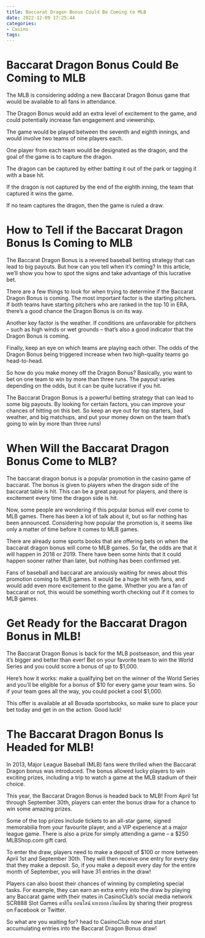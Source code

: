 ```yaml
---
title: Baccarat Dragon Bonus Could Be Coming to MLB
date: 2022-12-09 17:25:44
categories:
- Casino
tags:
---
```



#  Baccarat Dragon Bonus Could Be Coming to MLB

The MLB is considering adding a new Baccarat Dragon Bonus game that would be available to all fans in attendance.

The Dragon Bonus would add an extra level of excitement to the game, and could potentially increase fan engagement and viewership.

The game would be played between the seventh and eighth innings, and would involve two teams of nine players each.

One player from each team would be designated as the dragon, and the goal of the game is to capture the dragon.

The dragon can be captured by either batting it out of the park or tagging it with a base hit.

If the dragon is not captured by the end of the eighth inning, the team that captured it wins the game.

If no team captures the dragon, then the game is ruled a draw.

#  How to Tell if the Baccarat Dragon Bonus Is Coming to MLB

The Baccarat Dragon Bonus is a revered baseball betting strategy that can lead to big payouts. But how can you tell when it’s coming? In this article, we’ll show you how to spot the signs and take advantage of this lucrative bet.

There are a few things to look for when trying to determine if the Baccarat Dragon Bonus is coming. The most important factor is the starting pitchers. If both teams have starting pitchers who are ranked in the top 10 in ERA, there’s a good chance the Dragon Bonus is on its way.

Another key factor is the weather. If conditions are unfavorable for pitchers – such as high winds or wet grounds – that’s also a good indicator that the Dragon Bonus is coming.

Finally, keep an eye on which teams are playing each other. The odds of the Dragon Bonus being triggered increase when two high-quality teams go head-to-head.

So how do you make money off the Dragon Bonus? Basically, you want to bet on one team to win by more than three runs. The payout varies depending on the odds, but it can be quite lucrative if you hit.

The Baccarat Dragon Bonus is a powerful betting strategy that can lead to some big payouts. By looking for certain factors, you can improve your chances of hitting on this bet. So keep an eye out for top starters, bad weather, and big matchups, and put your money down on the team that’s going to win by more than three runs!

#  When Will the Baccarat Dragon Bonus Come to MLB?

The baccarat dragon bonus is a popular promotion in the casino game of baccarat. The bonus is given to players when the dragon side of the baccarat table is hit. This can be a great payout for players, and there is excitement every time the dragon side is hit.

Now, some people are wondering if this popular bonus will ever come to MLB games. There has been a lot of talk about it, but so far nothing has been announced. Considering how popular the promotion is, it seems like only a matter of time before it comes to MLB games.

There are already some sports books that are offering bets on when the baccarat dragon bonus will come to MLB games. So far, the odds are that it will happen in 2018 or 2019. There have been some hints that it could happen sooner rather than later, but nothing has been confirmed yet.

Fans of baseball and baccarat are anxiously waiting for news about this promotion coming to MLB games. It would be a huge hit with fans, and would add even more excitement to the game. Whether you are a fan of baccarat or not, this would be something worth checking out if it comes to MLB games.

#  Get Ready for the Baccarat Dragon Bonus in MLB!

The Baccarat Dragon Bonus is back for the MLB postseason, and this year it’s bigger and better than ever! Bet on your favorite team to win the World Series and you could score a bonus of up to $1,000.

Here’s how it works: make a qualifying bet on the winner of the World Series and you’ll be eligible for a bonus of $10 for every game your team wins. So if your team goes all the way, you could pocket a cool $1,000.

This offer is available at all Bovada sportsbooks, so make sure to place your bet today and get in on the action. Good luck!

#  The Baccarat Dragon Bonus Is Headed for MLB!

In 2013, Major League Baseball (MLB) fans were thrilled when the Baccarat Dragon bonus was introduced. The bonus allowed lucky players to win exciting prizes, including a trip to watch a game at the MLB stadium of their choice.

This year, the Baccarat Dragon Bonus is headed back to MLB! From April 1st through September 30th, players can enter the bonus draw for a chance to win some amazing prizes.

Some of the top prizes include tickets to an all-star game, signed memorabilia from your favourite player, and a VIP experience at a major league game. There is also a prize for simply attending a game – a $250 MLBShop.com gift card.

To enter the draw, players need to make a deposit of $100 or more between April 1st and September 30th. They will then receive one entry for every day that they make a deposit. So, if you make a deposit every day for the entire month of September, you will have 31 entries in the draw!

Players can also boost their chances of winning by completing special tasks. For example, they can earn an extra entry into the draw by playing any Baccarat game with their mates in CasinoClub’s social media network SCR888 Slot Games คาสิโน ออนไลน์ แทงบอล เงินเดือน by sharing their progress on Facebook or Twitter.

So what are you waiting for? head to CasinoClub now and start accumulating entries into the Baccarat Dragon Bonus draw!